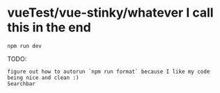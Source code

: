 # vueTest/vue-stinky/whatever I call this in the end

`npm run dev`

TODO: 
```
figure out how to autorun `npm run format` because I like my code being nice and clean :)
Searchbar
```
